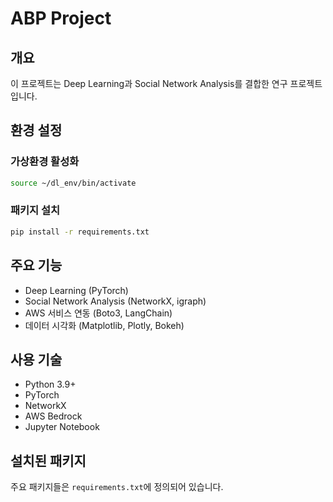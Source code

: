 # ABP Project

## 개요
이 프로젝트는 Deep Learning과 Social Network Analysis를 결합한 연구 프로젝트입니다.

## 환경 설정

### 가상환경 활성화
```bash
source ~/dl_env/bin/activate
```

### 패키지 설치
```bash
pip install -r requirements.txt
```

## 주요 기능
- Deep Learning (PyTorch)
- Social Network Analysis (NetworkX, igraph)
- AWS 서비스 연동 (Boto3, LangChain)
- 데이터 시각화 (Matplotlib, Plotly, Bokeh)

## 사용 기술
- Python 3.9+
- PyTorch
- NetworkX
- AWS Bedrock
- Jupyter Notebook

## 설치된 패키지
주요 패키지들은 `requirements.txt`에 정의되어 있습니다.
